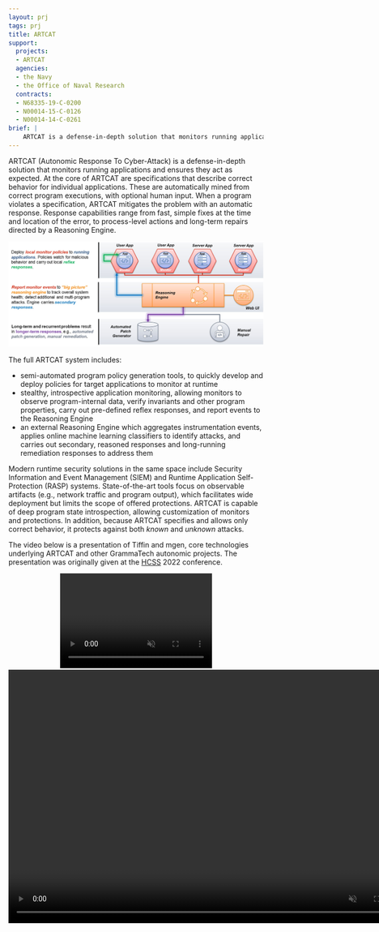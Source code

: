 ```yaml
---
layout: prj
tags: prj
title: ARTCAT
support:
  projects:
  - ARTCAT
  agencies:
  - the Navy
  - the Office of Naval Research
  contracts:
  - N68335-19-C-0200
  - N00014-15-C-0126
  - N00014-14-C-0261
brief: |
    ARTCAT is a defense-in-depth solution that monitors running applications and ensures they act as expected.
---
```


ARTCAT (Autonomic Response To Cyber-Attack) is a defense-in-depth solution that monitors running applications and ensures they act as expected. At the core of ARTCAT are specifications that describe correct behavior for individual applications. These are automatically mined from correct program executions, with optional human input. When a program violates a specification, ARTCAT mitigates the problem with an automatic response. Response capabilities range from fast, simple fixes at the time and location of the error, to process-level actions and long-term repairs directed by a Reasoning Engine.

[![ARTCAT diagram](/img/artcat-diagram.jpg)](/img/artcat-diagram.jpg)

The full ARTCAT system includes:

* semi-automated program policy generation tools, to quickly develop and deploy policies for target applications to monitor at runtime
* stealthy, introspective application monitoring, allowing monitors to observe program-internal data, verify invariants and other program properties, carry out pre-defined reflex responses, and report events to the Reasoning Engine
* an external Reasoning Engine which aggregates instrumentation events, applies online machine learning classifiers to identify attacks, and carries out secondary, reasoned responses and long-running remediation responses to address them

Modern runtime security solutions in the same space include Security Information and Event Management (SIEM) and Runtime Application Self-Protection (RASP) systems. State-of-the-art tools focus on observable artifacts (e.g., network traffic and program output), which facilitates wide deployment but limits the scope of offered protections. ARTCAT is capable of deep program state introspection, allowing customization of monitors and protections. In addition, because ARTCAT specifies and allows only correct behavior, it protects against both _known_ and _unknown_ attacks.

The video below is a presentation of Tiffin and mgen, core technologies underlying ARTCAT and other GrammaTech autonomic projects. The presentation was originally given at the [HCSS](https://cps-vo.org/group/hcss_conference) 2022 conference.

<center>
<div class="w3-hide-medium w3-hide-large">
<video width=300px height=187px playsinline controls muted>
<source src="https://static.grammatech.com/research/tiffin-hcss-2022.mp4#t=0.01" type="video/mp4">
</video>
</div>
<div class="w3-hide-small">
<video width=800px height=500px playsinline controls muted>
<source src="https://static.grammatech.com/research/tiffin-hcss-2022.mp4#t=0.01" type="video/mp4">
</video>
</div>
</center>
